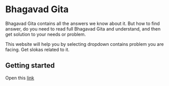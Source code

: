 # Bhagavad Gita

Bhagavad Gita contains all the answers we know about it. But how to find answer, do you need to read full Bhagavad Gita and understand, and then get solution to your needs or problem. 

This website will help you by selecting dropdown contains problem you are facing.  Get slokas related to it.

## Getting started

Open this [link](https://amitpnk.github.io/bhagavad-gita/#/)

